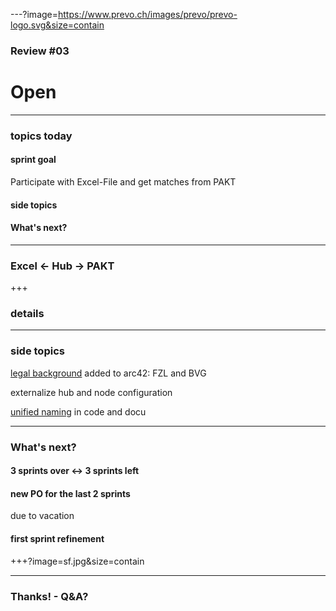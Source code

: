 ---?image=https://www.prevo.ch/images/prevo/prevo-logo.svg&size=contain

### Review #03
# Open

---

### topics today

#### sprint goal 

Participate with Excel-File and get matches from PAKT

#### side topics

#### What's next?

---

### Excel <- Hub -> PAKT

+++

### details

---

### side topics

[legal background](https://open-prevo.github.io/openprevo/#_legal_compliance) added to arc42: FZL and BVG

externalize hub and node configuration

[unified naming](https://github.com/open-prevo/openprevo/issues/41) in code and docu

---

### What's next?

#### 3 sprints over <-> 3 sprints left

#### new PO for the last 2 sprints 
due to vacation

#### first sprint refinement

+++?image=sf.jpg&size=contain

---

### Thanks! - Q&A?
